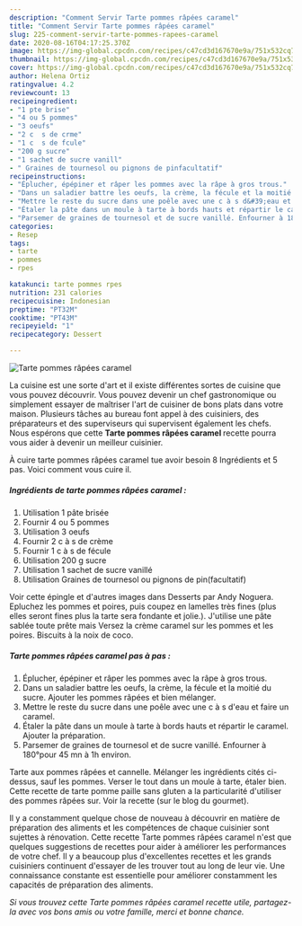 ```yaml
---
description: "Comment Servir Tarte pommes râpées caramel"
title: "Comment Servir Tarte pommes râpées caramel"
slug: 225-comment-servir-tarte-pommes-rapees-caramel
date: 2020-08-16T04:17:25.370Z
image: https://img-global.cpcdn.com/recipes/c47cd3d167670e9a/751x532cq70/tarte-pommes-rapees-caramel-photo-principale-de-la-recette.jpg
thumbnail: https://img-global.cpcdn.com/recipes/c47cd3d167670e9a/751x532cq70/tarte-pommes-rapees-caramel-photo-principale-de-la-recette.jpg
cover: https://img-global.cpcdn.com/recipes/c47cd3d167670e9a/751x532cq70/tarte-pommes-rapees-caramel-photo-principale-de-la-recette.jpg
author: Helena Ortiz
ratingvalue: 4.2
reviewcount: 13
recipeingredient:
- "1 pte brise"
- "4 ou 5 pommes"
- "3 oeufs"
- "2 c  s de crme"
- "1 c  s de fcule"
- "200 g sucre"
- "1 sachet de sucre vanill"
- " Graines de tournesol ou pignons de pinfacultatif"
recipeinstructions:
- "Éplucher, épépiner et râper les pommes avec la râpe à gros trous."
- "Dans un saladier battre les oeufs, la crème, la fécule et la moitié du sucre. Ajouter les pommes râpées et bien mélanger."
- "Mettre le reste du sucre dans une poêle avec une c à s d&#39;eau et faire un caramel."
- "Étaler la pâte dans un moule à tarte à bords hauts et répartir le caramel. Ajouter la préparation."
- "Parsemer de graines de tournesol et de sucre vanillé. Enfourner à 180°pour 45 mn à 1h environ."
categories:
- Resep
tags:
- tarte
- pommes
- rpes

katakunci: tarte pommes rpes 
nutrition: 231 calories
recipecuisine: Indonesian
preptime: "PT32M"
cooktime: "PT43M"
recipeyield: "1"
recipecategory: Dessert

---
```



![Tarte pommes râpées caramel](https://img-global.cpcdn.com/recipes/c47cd3d167670e9a/751x532cq70/tarte-pommes-rapees-caramel-photo-principale-de-la-recette.jpg)

La cuisine est une sorte d'art et il existe différentes sortes de cuisine que vous pouvez découvrir. Vous pouvez devenir un chef gastronomique ou simplement essayer de maîtriser l'art de cuisiner de bons plats dans votre maison. Plusieurs tâches au bureau font appel à des cuisiniers, des préparateurs et des superviseurs qui supervisent également les chefs. Nous espérons que cette <strong> Tarte pommes râpées caramel </strong> recette pourra vous aider à devenir un meilleur cuisinier.

<!--inarticleads1-->

À cuire tarte pommes râpées caramel tue avoir besoin 8 Ingrédients et 5 pas. Voici comment vous cuire il.

##### Ingrédients de tarte pommes râpées caramel :

1. Utilisation 1 pâte brisée
1. Fournir 4 ou 5 pommes
1. Utilisation 3 oeufs
1. Fournir 2 c à s de crème
1. Fournir 1 c à s de fécule
1. Utilisation 200 g sucre
1. Utilisation 1 sachet de sucre vanillé
1. Utilisation  Graines de tournesol ou pignons de pin(facultatif)


Voir cette épingle et d&#39;autres images dans Desserts par Andy Noguera. Epluchez les pommes et poires, puis coupez en lamelles très fines (plus elles seront fines plus la tarte sera fondante et jolie.). J&#39;utilise une pâte sablée toute prête mais Versez la crème caramel sur les pommes et les poires. Biscuits à la noix de coco. 

<!--inarticleads2-->

##### Tarte pommes râpées caramel pas à pas :

1. Éplucher, épépiner et râper les pommes avec la râpe à gros trous.
1. Dans un saladier battre les oeufs, la crème, la fécule et la moitié du sucre. Ajouter les pommes râpées et bien mélanger.
1. Mettre le reste du sucre dans une poêle avec une c à s d&#39;eau et faire un caramel.
1. Étaler la pâte dans un moule à tarte à bords hauts et répartir le caramel. Ajouter la préparation.
1. Parsemer de graines de tournesol et de sucre vanillé. Enfourner à 180°pour 45 mn à 1h environ.


Tarte aux pommes râpées et cannelle. Mélanger les ingrédients cités ci-dessus, sauf les pommes. Verser le tout dans un moule à tarte, étaler bien. Cette recette de tarte pomme paille sans gluten a la particularité d&#39;utiliser des pommes râpées sur. Voir la recette (sur le blog du gourmet). 

<!--inarticleads1-->

<p>
Il y a constamment quelque chose de nouveau à découvrir en matière de préparation des aliments et les compétences de chaque cuisinier sont sujettes à rénovation. Cette recette Tarte pommes râpées caramel n'est que quelques suggestions de recettes pour aider à améliorer les performances de votre chef. Il y a beaucoup plus d'excellentes recettes et les grands cuisiniers continuent d'essayer de les trouver tout au long de leur vie. Une connaissance constante est essentielle pour améliorer constamment les capacités de préparation des aliments.
</p>

<p>
<i>Si vous trouvez cette Tarte pommes râpées caramel recette utile, partagez-la avec vos bons amis ou votre famille, merci et bonne chance.</i>
</p>
